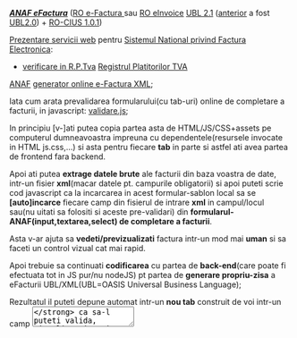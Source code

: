 [***ANAF eFactura***](https://stefanache.github.io/MFP-ANAF-RO/js_scripts/anaf/eFactura/) ([RO e-Factura ](https://doc-process.com/ro-e-factura/) sau [RO eInvoice](https://ec.europa.eu/digital-building-blocks/sites/display/DIGITAL/eInvoicing+in+Romania) [UBL 2.1](https://docs.oasis-open.org/ubl/os-UBL-2.1/xsd/maindoc/UBL-Invoice-2.1.xsd) ([anterior](https://www.w3schools.com/xml/schema_howto.asp) a fost [UBL2.0](https://docs.oasis-open.org/ubl/os-UBL-2.0/xsd/maindoc/UBL-Invoice-2.0.xsd)) + [RO-CIUS 1.0.1](https://mfinante.gov.ro/web/efactura/informatii-tehnice))


[Prezentare servicii web](https://mfinante.gov.ro/static/10/eFactura/prezentare%20apeluri%20API%20E-factura.pdf) pentru [Sistemul National privind Factura Electronica](https://mfinante.gov.ro/web/efactura/informatii-tehnice):

- [verificare in R.P.Tva](https://letconex.blogspot.com/2023/10/fetch-platitortvarest-api-tva.html) [Registrul Platitorilor TVA](https://stefanache.github.io/MFP-ANAF-RO/js_scripts/anaf/eFactura/index.html)

[ANAF](https://www.anaf.ro/anaf/internet/ANAF/despre_anaf/strategii_anaf/proiecte_digitalizare/e.factura) [generator online e-Factura XML](https://www.anaf.ro/CompletareFactura/faces/factura/informatiigenerale.xhtml);

Iata cum arata prevalidarea formularului(cu tab-uri) online de completare a facturii, in javascript: [validare.js](https://www.anaf.ro/CompletareFactura/faces/factura/validare.js);

In principiu [v-]ati putea copia partea asta de HTML/JS/CSS+assets pe computerul dumneavoastra impreuna cu dependentele(resursele invocate in HTML js.css,...) si asta pentru fiecare **tab** in parte
si astfel ati avea partea de frontend fara backend. 

Apoi ati putea **extrage datele brute** ale facturii din baza voastra de date, intr-un fisier **xml**(macar datele pt. campurile obligatorii) si apoi puteti scrie cod javascript ca la incarcarea in acest formular-sablon local sa se **[auto]incarce**  fiecare camp din fisierul de intrare **xml** in campul/locul sau(nu uitati sa folositi si aceste pre-validari) din **formularul-ANAF(input,textarea,select) de completare a facturii**. 

Asta v-ar ajuta sa **vedeti/previzualizati** factura intr-un mod mai **uman** si sa faceti un control vizual cat mai rapid.

Apoi trebuie sa continuati **codificarea** cu partea de **back-end**(care poate fi efectuata tot in JS pur/nu nodeJS) pt partea de **generare propriu-zisa** a eFacturii UBL/XML(UBL=OASIS Universal Business Language); 

Rezultatul il puteti depune automat intr-un **nou tab** construit de voi intr-un camp **<textarea/>** ca sa-l puteti valida, vizualiza si apoi prelua cu **copy-paste** pentru a-l salva in fisierul UBL/XML final;

Puteti urma aceasta cale pt generarea fisierului UBL/XML cu previzualizare macar pentru inceput pana reusiti sa creati un generator eFactura in JS stabil, dupa care puteti renunta la [previzualizare](https://www.anaf.ro/CompletareFactura/faces/factura/produse.xhtml) sau pastra doar pentru depanare(deci previzualizarea ar trebui sa fie optionala oricum).

Apoi urmeaza sa-l **validati** online/DukIntegrator pe site-ul anaf si sa-l **semnati digital** iar in final sa-l puteti urca(**upload**) pe site-ul indicat de [autoritatea fiscala](https://static.anaf.ro/static/10/Anaf/AsistentaContribuabili_r/Ghid_RO_eFactura.pdf)(GOV/MFP/ANAF);
Puteti sa va scrieti si **propriul validator** tot in JS pur sau daca nu intr-un limbaj de back-end([PhP](https://github.com/thegreenter/ubl-validator/tree/master),nodeJS,java,...) insa trebuie sa aveti in vedere toata **succesiunea de validari necesare**( a se vedea discutia de mai jos despre Peppol-CIUS(Core Invoice Usage Specifications): **IAPR,XML,[UBL2.1](https://github.com/Tradeshift/tradeshift-ubl-xsd/blob/master/src/test/resources/org/oasis-open/ubl/examples/UBL-Invoice-2.1-Example.xml)/EN-16931,RO-CIUS,KE.D,P.A**);

Toti acesti pasi pot fi automatizati astfel incat sa nu mai fie nevoie de o interventie/prezenta umana persistenta/de lunga durata(in principiu daca aveti configurari de specificitate corespunzatoare atunci un simplu buton pt **transmitere eFactura catre ANAF** ar fi suficient in conditiile in care sunt indeplinite toate conditiile de **access securizat**).

Nu uitati... validarea trebuie sa fie conforma/filtrata cu/de [**regulile**](https://docs.peppol.eu/poacc/upgrade-3/profiles/36-mlr/) standardelor aflate in vigoare  [**Peppol-BIS 3.0**](https://docs.peppol.eu/poacc/billing/3.0/bis/), reguli expuse in cele ce urmeaza(eng: [BIS](https://openpeppol.github.io/documentation/PostAward/InvoiceOnly4A/20170315-PEPPOL_BIS_4A-401.pdf) - Business Interoperability Specification):

 - ***I.1-6 regulile de validare aplicabile la nivelul PEPPOL-AP(Punct de Acces):***
   - I.1 verificarea validitatii taxelor - **IAPR(Autoritatea Independentă pentru Venituri Publice)**
   - I.2 XML bine format(sintaxa de baza) - verificarea regulilor XML de redactare: **XML eINV-emitere**
   - I.3 XML(schema factura [UBL](https://www.xml.com/articles/2017/01/01/what-is-ubl/) / CII) - verificarea regulilor XML structurale/compozitionale: **XML eINV-structura**
   - *I.4-6 regulile de verificare a respectarii(compliantei cu) standerdelor (versiunilor aflate in vigoare) - verificarea regulilor afacerii:*
     - I.4 regulile generale CEN TC/434: **EN-16931** + reguli specifice sintaxei,
     - I.5 regulile **[Peppol-CIUS](https://github.com/phax/peppol-practical/blob/master/src/main/resources/viewpages/en/validation_dvs.xml)** - validarea regulilor generale ale afacerii
     - I.6 regulile [Peppol-CIUS de/cu specific  national](https://www.exactsoftware.com/docs/DocView.aspx?DocumentID=%7B1e24ca3b-90d6-489d-9ffd-297e998f3af5%7D): [Peppol](https://mfinante.gov.ro/documents/35673/1120722/ordin1366_MO10658112021.pdf)-**[RO-CIUS](https://static.anaf.ro/static/10/Anaf/Informatii_R/Informatii_modificare_CIUS_RO.pdf) sau [CIUS-RO](https://mfinante.gov.ro/ro/web/efactura/informatii-tehnice)**, [NLCIUS](https://ionite.net/publications/NLCIUS-PEPPOLBIS-Differences.pdf)...

 - ***II.regulile de validare aplicabile la nivelul [GSIS](https://www.gsis.gr/sites/default/files/eInvoice/Instructions%20to%20B2G%20Suppliers%20and%20certified%20PEPPOL%20Providers%20for%20the%20Greek%20PEPPOL%20BIS-EN-%20v1.0.pdf)(Secretariatul General al Sistemelor Informaţionale):***
    - II.1 validarea **KE.D-Centrul de interoperabilitate (național)**

 - ***III. regulile de validare aplicabile la nivelul PA(Administratie Publica):***
    - III.1 validarea **P.A**

***Nota importanta:*** - referitor la [**ro:CIUS-RO:{v}.{s}**](https://www.google.com/search?q=ro:CIUS-RO:1.0.&lr=lang_ro&sca_esv=600376160&rlz=1C1JJTC_enRO1087RO1087&tbs=lr:lang_1ro,qdr:m&sxsrf=ACQVn0_WIPdTZG_6ei8UZ80wfxcg2qVc-A:1705919117517&source=lnt&sa=X&ved=2ahUKEwiqkY_44_CDAxVuR_EDHSYzB9UQpwV6BAgBEA8&biw=1492&bih=700&dpr=1.25)  (unde, in acest moment, versiunea curenta este **v=0** si subversiunea **s=1** )

 - trebuie sa luati in calcul [ultima versiune](https://static.anaf.ro/static/10/Anaf/Informatii_R/Informatii_modificare_CIUS_RO.pdf) (adica sa cautati ultimul Ordin al MFP);

   ar tebui sa-l gasiti in [specificatiile tehnice ANAF pt eFactura](https://mfinante.gov.ro/web/efactura/informatii-tehnice)

   **(**a se vedea  in acest document care este ultima actualizare a RO-CIUS   spre **ex.**:
 
     ...
 
    **Artefacte de validare Schematron**
 
    ...
 
    [Ultima actualizare](https://static.anaf.ro/static/10/Anaf/Informatii_R/Informatii_modificare_CIUS_RO.pdf):

    *( [este vorba despre primul act normativ Ordin MFP nr. 1.366/2021](https://static.anaf.ro/static/10/Anaf/legislatie/OMF_1366_2021.pdf); dar a se vedea mai jos si [O.4092/14.11.2022](https://legislatie.just.ro/Public/DetaliiDocument/261755) de modicare a acestui prim act normativ)*
 
    ...
 
    Modificările pot fi consultate [aici](http://static.anaf.ro/static/10/Anaf/Informatii_R/Informatii_modificare_CIUS_RO.pdf)

    *( re refera la modificarile [O.4092/14.11.2022](https://legislatie.just.ro/Public/DetaliiDocument/261755) aduse [Ordinului MFP nr. 1.366/2021](https://static.anaf.ro/static/10/Anaf/legislatie/OMF_1366_2021.pdf) de mai sus)*
 
    **Versiunea  1.0.8** va fi valabilă incepând cu 29.12.2022.

     *(versiunea aici 1.0.8 se refera la tot pachetul de validare UBL din directorul **ro16931-1.0.8** expus de catre ANAF)*

     [ro16931-ubl-1.0.8 (07.12.2022) ](https://mfinante.gov.ro/static/10/eFactura/ro16931-ubl-1.0.8.zip)
   
     *(de aici se descarca practic pachetul de validare UBL)*
 
    ...

   cf. acestui **exemplu** de **versiune**(O.1.366/2021) de **Ordin MFP** se observa ca pt pentru e-Factura sunt acceptate 2 sintaxe [**UBL2.1**](https://github.com/ConnectingEurope/eInvoicing-EN16931/tree/master/ubl) si [**CII 16B**](https://github.com/ConnectingEurope/eInvoicing-EN16931/tree/master/cii) / [**EN-16931:2017**](https://github.com/ConnectingEurope/eInvoicing-EN16931/tree/master) si regulile **CIUS-RO:1.0.1**; si modificari la RO-CIUS pot aparea si odata cu ele apar noi reglementari legale/ordine MFP care duc la schimbari ale continutului acestei arhive astfel ca versiunile vechi devin istorie sau ***istoric***; asadar trebuie sa stiti ca eFactura se modifica continuu sau daca vreti se integreaza si se dezvolta continuu(**CI/CD**) **)**
 
   Cand [dezarhivati](https://github.com/stefanache/MFP-ANAF-RO/tree/main/js_scripts/anaf/eFactura/ro16931-ubl-1.0.8/ro16931-ubl-1.0.8)(si am procedat si eul la fel [aici](https://github.com/stefanache/MFP-ANAF-RO/tree/main/js_scripts/anaf/eFactura/ro16931-ubl-1.0.8/ro16931-ubl-1.0.8) si apoi am vizualizat rand pe rand fisierele schematron ***.sch** cu [XML Notepad](https://lovettsoftwarestorage.blob.core.windows.net/downloads/XmlNotepad/XmlNotepad.application)) arhiva **ro16931-ubl-1.0.8.zip** gasiti directorul **ro16931-1.0.8** si in el gasiti un fiser(**EN16931-CIUS_RO-UBL-validation.sch**) si **5** subdirectoare:
 
   - fisierul **EN16931-CIUS_RO-UBL-validation.sch** practic este un catalog explicativ/definitoriu care prezinta cele **5** subdirectoare si la ce sunt folosite acestea in procesul de  validare a facturii iar,
   - in cele in **5** subdirectoare propriu zise, ale directorului **ro16931-1.0.8** avem:
   
      - in subdirectorul **cius-ro** gasiti fisierul **RO16931-rules.sch**;

        acest fisier contine regulile CIUS cu specific national:  **CIUS-RO / RO-CIUS**.

        [**Schematron**](https://www.schematron.com/) este un limbaj XML utilizat pentru a specifica aceste reguli de afaceri(**business**)

      - tot in acest director denumit **ro16931-1.0.8** gasiti alte **2** subdirectoare denumite **UBL** respectiv **abstract** in care sunt definite **modelul**(**EN16931-UBL-model.sch** respectiv **EN16931-model.sch**) si **sintaxa**(**EN16931-UBL-syntax.sch** respectiv **EN16931-syntax.sch**) cf. standardului **EN-16931**; (cele 2 fisiere ale fiecarui subdirector sunt definite tot cu ajutorul limbajului **Schematron** avand aceiasi extensie **.sch**).

      - in acelasi director **ro16931-1.0.8** mai gasiti si subdirectorul **codelist(CL)** care contine fisierul [EN16931-UBL-codes.sch](https://github.com/OpenPEPPOL/tc434-validation/blob/master/ubl/schematron/codelist/EN16931-UBL-codes.sch) unde veti gasi regulile licentiate EUPL de forma [BR-CL-nn](https://docs.peppol.eu/poacc/billing/3.0/rules/ubl-tc434/BR-CL-04/)

      - si in sfarsit in acest director directorul **ro16931-1.0.8** mai gasiti subdirectorul **preprocessed** care contine **3** fisiere schematron(*.sch) de validare:
   
         - **EN16931-validation-preprocesed.sch**

          (in acest fisier gasim validarea/testarea/assert-urile pt regulile gen/de forma **BR-nn**, **BR-B-nn**, **BR-CO-nn**, **BR-DEC-nn**, **BR-AE-nn**, **BR-E-nn**, **BR-G-nn**, **BR-IC-nn**, **BR_IP-nn**, **BR-O-nn**, **BR-S-nn**, **BR-Z-nn**...  referitoare la campurile **BG/BT**; mesajele sunt in lb. **engleza**)
     
        - si **2** fisiere pt 2 versiuni diferite avand denumirea de forma generala **ROeFactura-UBL-validation-Invoice_v1.0.{s}.sch** unde **s=5** si respectiv **s=8**;

           (in aceste fisiere gasiti versiunile de limbaj(schematron) in care s-au scris/definit regulile de validare CIUS nationale (de forma **BR-RO-nn**...) si versiunile de/pt CIUS-RO dupa cum urmeaza:
     
             - in fisierul **ROeFactura-UBL-validation-Invoice_v1.0.5.sch**  avem:
                - Schematron Version 1.0.3
                - CIUS-RO version 1.0.0 compatible - UBL - Invoice
             - iar in fisierul **ROeFactura-UBL-validation-Invoice_v1.0.8.sch** avem:
                - Schematron Version 1.0.0
                - CIUS-RO version 1.0.1 compatible - UBL - Invoice;
     
        mesajele sunt in limba **romana fara diacritice**)
      
   Testarea tuturor regulilor(eng. **rule**) se face folosind directiva schematron **assert**(testul de conformitate) care are atributele test **id**,**flag**(care arata genul/tipul de eroare ex. **fatal**, si mesajul de eroare afisat dupa caz, in lb. **romana** sau in limba **engleza**).

   Daca doriti sa va dezvoltati **propriul validator** de factura(si sa **evitati** astfel folosirea DukIntegrator) pentru a creste gradul de automatizare atunci trebuie sa stiti ca puteti utiliza(analiza=parse) fisierele schematron(*.sch) ca orice alt fisier XML.
   (puteti sa va uitati pe acele mici exemple(html/JS/css) pe care le-am creat la sectiunea [nomenclatoare geografice MFP](https://github.com/stefanache/MFP-ANAF-)
   RO/blob/main/js_scripts/mfp/nomenclatoare_geografice/)

 Tot in [specificatiile tehnice ANAF]((https://mfinante.gov.ro/web/efactura/informatii-tehnice)) sunt expuse spre dezarhivare fisire-exemplu UBL2.1/XML pentru eFactura(factura si nota de credit(aceste 2 fisiere UBL2.1/XML le gasiti si aici in sub-directorul [**exemple_Invoice_CreditNote**](https://github.com/stefanache/MFP-ANAF-RO/tree/main/js_scripts/anaf/eFactura/exemple_Invoice_CreditNote) spre a fi vizualizate in stare bruta/**raw** in **browser-ul** dvs.) .
 
 Puteti sa le descarcati apoi sa le dezarhivati si apoi sa le vizualizati folosind [XML Notepad]((https://lovettsoftwarestorage.blob.core.windows.net/downloads/XmlNotepad/XmlNotepad.application)) pentru a vedea cu tiitlu informativ cam cum arata un astfel de fisier UBL/XML nesemnat digital.
 
[ANAF](https://www.anaf.ro/anaf/internet/ANAF/despre_anaf/strategii_anaf/proiecte_digitalizare/e.factura) [XML2PDF](https://www.anaf.ro/uploadxml/) online

[MFP](https://mfinante.gov.ro/web/efactura/informatii-tehnice) - informatii tehnice despre [eFactura](https://mfinante.gov.ro/web/efactura/informatii-tehnice) ( a se vedea si [I&R](https://mfinante.gov.ro/documents/4398723/5002737/E-facturaFAQ.pdf/62a8d46b-82f5-9954-22aa-29b7ad32fe14?t=1637238487343))

Pe site-ul [eFactura-XML](https://www.e-factura-xml.ro/) am gasit o prezentare succinta a sistemului eFactura

[Avocat.net](https://www.avocatnet.ro/t18715/xml-e-Factura.html) are un articol interesant privind [generarea](https://www.avocatnet.ro/articol_65897/e-Factura-Cum-se-poate-folosi-aplica%C8%9Bia-gratuit%C4%83-a-MF-pentru-a-genera-facturi-in-formatul-XML-%C8%99i-gestionarea-lor-in-SPV.html) fisierului care va contine datele [XML](https://www.avocatnet.ro/t18715/xml-e-Factura.html) ale [e-Facturii](https://www.avocatnet.ro/t18715/xml-e-Factura.html)

[Facturis](https://facturis-online.ro/e-factura/modele-de-facturi-in-xml-acceptate-in-sistemul-e-factura-pentru-agentiile-de-turism.html) prezinta cateva modele [XML](https://facturis-online.ro/e-factura/modele-de-facturi-in-xml-acceptate-in-sistemul-e-factura-pentru-agentiile-de-turism.html) de facturi particulare acceptate. 

Si [Factureaza](https://factureaza.ro/ajutor/generarea-fisierelor-xml-pentru-efactura) are aici un articol despre generarea XML/UBL a [eFacturii](https://factureaza.ro/ajutor/generarea-fisierelor-xml-pentru-efactura)

[StillCo](https://stillco.ro/efactura.html?gclid=Cj0KCQiAnrOtBhDIARIsAFsSe51QepGEG89hs2BVSAb4E1bDa-ltUUCSaW7GCuVfes35pVIQfBEMxloaAmfIEALw_wcB) va poate ajuta sa generati fisierul XML/UBL.

[UAT GL/VN](https://static.anaf.ro/static/10/Galati/Vrancea/Procedura-e-factura.pdf) prezinta succint procedura de procesare [eFactura](https://static.anaf.ro/static/10/Galati/Vrancea/Procedura-e-factura.pdf)

[EvoZon](https://www.linkedin.com/pulse/e-factura-cum-automatiz%C4%83m-procesul-de-facturare-electronic%C4%83-evozon-uvidf/?originalSubdomain=ro) are un articol pe Linkedin despre automatizarea procesului eFactura.

[Nexus](https://www.youtube.com/watch?v=IOTlFY-VDjc&ab_channel=NEXUSMEDIAS.R.L.) - pe YT gasiti - Cum puteti folosi o aplicatie web de facturare gratuita

[ro-efactura](https://ro-efactura.ro/intrebari/) - Intrebari despre e-Factura - Program RO e-Factura gratis

[2Invoice](https://www.googleadservices.com/pagead/aclk?sa=L&ai=DChcSEwiHpe_Ume6DAxV1QEECHdhCDewYABAAGgJ3cw&ase=2&gclid=Cj0KCQiAnrOtBhDIARIsAFsSe53b2wzgQaSGI_NOPcWNOIQIpYqA99pJM1ViCrSq2lW1-KM1YeEVWJYaAltUEALw_wcB&ohost=www.google.com&cid=CAESVuD2-JBBBfDDGNfe7ZuBnLEFX3X5SYACoB_UvrP8PXSjoP532R5DNAloLV3SvFH1J2C1cSnCtE-ynkcVyGKGNHl0UbeYpy_gYUaqWdfs122U-IAmSvio&sig=AOD64_33O73Io0Evt331YbrUkgaz7iXaAw&q&nis=4&adurl&ved=2ahUKEwiiierUme6DAxXKcvEDHfx2AN44ChDRDHoECAEQAQ) - Program integrat e-Factura XML - Program eFactura XML

